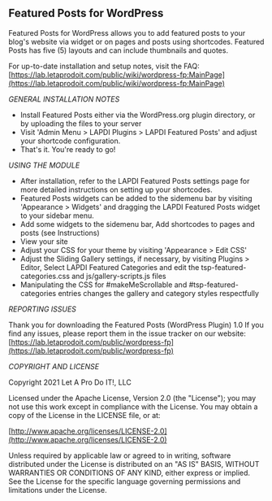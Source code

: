 Featured Posts for WordPress
-------
Featured Posts for WordPress allows you to add featured posts to your blog's website via widget or on pages and posts using shortcodes. Featured Posts has five (5) layouts and can include thumbnails and quotes.

For up-to-date installation and setup notes, visit the FAQ:
[https://lab.letaprodoit.com/public/wiki/wordpress-fp:MainPage](https://lab.letaprodoit.com/public/wiki/wordpress-fp:MainPage)


*GENERAL INSTALLATION NOTES*

- Install Featured Posts either via the WordPress.org plugin directory, or by uploading the files to your server
- Visit 'Admin Menu > LAPDI Plugins > LAPDI Featured Posts' and adjust your shortcode configuration.
- That's it. You're ready to go!

*USING THE MODULE*

- After installation, refer to the LAPDI Featured Posts settings page for more detailed instructions on setting up your shortcodes.
- Featured Posts widgets can be added to the sidemenu bar by visiting 'Appearance > Widgets' and dragging the LAPDI Featured Posts widget to your sidebar menu.
- Add some widgets to the sidemenu bar, Add shortcodes to pages and posts (see Instructions)
- View your site
- Adjust your CSS for your theme by visiting 'Appearance > Edit CSS'
- Adjust the Sliding Gallery settings, if necessary, by visiting Plugins > Editor, Select LAPDI Featured Categories and edit the tsp-featured-categories.css and js/gallery-scripts.js files
- Manipulating the CSS for #makeMeScrollable and #tsp-featured-categories entries changes the gallery and category styles respectfully

*REPORTING ISSUES*

Thank you for downloading the Featured Posts (WordPress Plugin) 1.0
If you find any issues, please report them in the issue tracker on our website:
[https://lab.letaprodoit.com/public/wordpress-fp](https://lab.letaprodoit.com/public/wordpress-fp)

*COPYRIGHT AND LICENSE*

Copyright 2021 Let A Pro Do IT!, LLC

Licensed under the Apache License, Version 2.0 (the "License");
you may not use this work except in compliance with the License.
You may obtain a copy of the License in the LICENSE file, or at:

  [http://www.apache.org/licenses/LICENSE-2.0](http://www.apache.org/licenses/LICENSE-2.0)

Unless required by applicable law or agreed to in writing, software
distributed under the License is distributed on an "AS IS" BASIS,
WITHOUT WARRANTIES OR CONDITIONS OF ANY KIND, either express or implied.
See the License for the specific language governing permissions and
limitations under the License.
